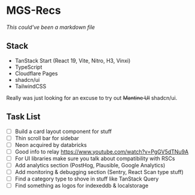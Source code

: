 # MGS-Recs

_This could've been a markdown file_

## Stack

- TanStack Start (React 19, Vite, Nitro, H3, Vinxi)
- TypeScript
- Cloudflare Pages
- shadcn/ui
- TailwindCSS

Really was just looking for an excuse to try out ~~Mantine UI~~ shadcn/ui.

## Task List

- [ ] Build a card layout component for stuff
- [ ] Thin scroll bar for sidebar
- [ ] Neon acquired by databricks
- [ ] Good info to relay https://www.youtube.com/watch?v=PgGV5dTNu9A
- [ ] For UI libraries make sure you talk about compatibility with RSCs
- [ ] Add analytics section (PostHog, Plausible, Google Analytics)
- [ ] Add monitoring & debugging section (Sentry, React Scan type stuff)
- [ ] Find a category type to shove in stuff like TanStack Query
- [ ] Find something as logos for indexeddb & localstorage
